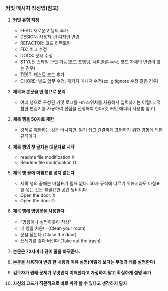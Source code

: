 ### 커밋 메시지 작성법(참고)

1. **커밋 유형 지정**
   - FEAT: 새로운 기능의 추가
   - DESIGN: 사용자 UI 디자인 변경
   - REFACTOR: 코드 리펙토링
   - FIX: 버그 수정
   - DOCS: 문서 수정
   - STYLE: 스타일 관련 기능(코드 포맷팅, 세미콜론 누락, 코드 자체의 변경이 없는 경우)
   - TEST: 테스트 코드 추가
   - CHORE: 빌드 업무 수정, 패키지 매니저 수정(ex .gitignore 수정 같은 경우)

2. **제목과 본문을 빈 행으로 분리**
   - 여러 행으로 구성된 커밋 로그를 -m 스위치를 사용해서 입력하기는 어렵다. 적합한 편집기를 사용하여 편집을 진행해야 한다(깃 커밋 에디터 사용법 참고).

3. **제목 행을 50자로 제한**
   - 강제로 제한하는 것은 아니지만, 읽기 쉽고 간결하게 표현하기 위한 경험에 의한 규칙이다.

4. **제목 행의 첫 글자는 대문자로 시작**
   - readme file modification X
   - Readme file modification O

5. **제목 행 끝에 마침표를 넣지 않는다**
   - 제목 행의 끝에는 마침표가 필요 없다. 50자 규칙에 따르기 위해서라도 마침표를 넣는 것은 불필요한 공간 낭비이다.
   - Open the door. X
   - Open the door O

6. **제목 행에 명령문을 사용한다**
   - "명령이나 설명하듯이 작성"
   - 네 방을 치운다 (Clean your room)
   - 문을 닫는다 (Close the door)
   - 쓰레기를 갖다 버린다 (Take out the trash)

7. **본문은 72자마다 끊어 줄을 바꿔준다.**

8. **본문을 사용하여 변경 한 내용과 이유 설명(어떻게 보다는 무엇과 왜를 설명한다)**

9. **검토자가 원래 문제가 무엇인지 이해한다고 가정하지 말고 확실하게 설명 추가**

10. **자신의 코드가 직관적으로 바로 파악 할 수 있다고 생각하지 말자**
